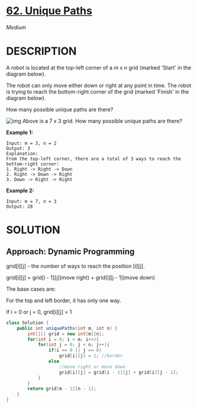 # [62. Unique Paths](https://leetcode.com/problems/unique-paths/)

*Medium*

# DESCRIPTION

A robot is located at the top-left corner of a *m* x *n* grid (marked 'Start' in the diagram below).

The robot can only move either down or right at any point in time. The robot is trying to reach the bottom-right corner of the grid (marked 'Finish' in the diagram below).

How many possible unique paths are there?

![img](https://assets.leetcode.com/uploads/2018/10/22/robot_maze.png)
Above is a 7 x 3 grid. How many possible unique paths are there?

**Example 1:**

```
Input: m = 3, n = 2
Output: 3
Explanation:
From the top-left corner, there are a total of 3 ways to reach the bottom-right corner:
1. Right -> Right -> Down
2. Right -> Down -> Right
3. Down -> Right -> Right
```

**Example 2:**

```
Input: m = 7, n = 3
Output: 28
```

# SOLUTION

## Approach: Dynamic Programming

grid\[i\]\[j\] - the number of ways to reach the position \[i\]\[j\].

grid\[i\]\[j\] = grid\[i - 1\]\[j\](move right) + grid\[i\]\[j - 1\](move down)

The base cases are:

For the top and left border, it has only one way.

If i = 0 or j = 0, grid\[i\]\[j\] = 1

```java
class Solution {
    public int uniquePaths(int m, int n) {
        int[][] grid = new int[m][n];
        for(int i = 0; i < m; i++){
            for(int j = 0; j < n; j++){
                if(i == 0 || j == 0)
                    grid[i][j] = 1;	//border
                else
                    //move right or move down
                    grid[i][j] = grid[i - 1][j] + grid[i][j - 1];
            }
        }
        return grid[m - 1][n - 1];
    }
}
```

